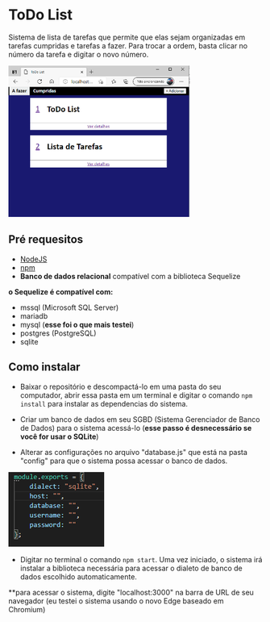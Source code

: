 # ToDo List

Sistema de lista de tarefas que permite que elas sejam organizadas em tarefas cumpridas e tarefas a fazer. Para trocar a ordem, basta clicar no número da tarefa e digitar o novo número.

<img src="./pagina.png" height="300px">

## Pré requesitos

- [NodeJS](https://nodejs.org/en/download/)
- [npm](https://www.npmjs.com/)
- **Banco de dados relacional** compatível com a biblioteca Sequelize

**o Sequelize é compatível com:**

- mssql (Microsoft SQL Server) 
- mariadb
- mysql (**esse foi o que mais testei**)
- postgres (PostgreSQL) 
- sqlite

## Como instalar

 - Baixar o repositório e descompactá-lo em uma pasta do seu computador, abrir essa pasta em um terminal e digitar o comando ``npm install`` para instalar as dependencias do sistema.
 
 - Criar um banco de dados em seu SGBD (Sistema Gerenciador de Banco de Dados) para o sistema acessá-lo (**esse passo é desnecessário se você for usar o SQLite**)

 - Alterar as configurações no arquivo "database.js" que está na pasta "config" para que o sistema possa acessar o banco de dados.

 <img src="./config.png">

 - Digitar no terminal o comando ``npm start``. Uma vez iniciado, o sistema irá instalar a biblioteca necessária para acessar o dialeto de banco de dados escolhido automaticamente.

 **para acessar o sistema, digite "localhost:3000" na barra de URL de seu navegador (eu testei o sistema usando o novo Edge baseado em Chromium)
